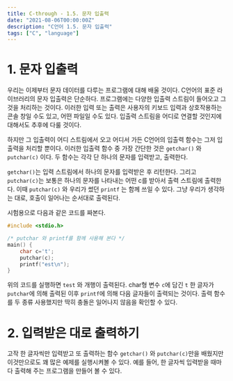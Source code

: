 ```yaml
---
title: C-through - 1.5. 문자 입출력
date: "2021-08-06T00:00:00Z"
description: "C언어 1.5. 문자 입출력"
tags: ["C", "language"]
---
```

# 1. 문자 입출력
우리는 이제부터 문자 데이터를 다루는 프로그램에 대해 배울 것이다.
C언어의 표준 라이브러리의 문자 입출력은 단순하다. 프로그램에는 다양한 입출력 스트림이 들어오고 그것을 처리하는 것이다.
이러한 입력 또는 출력은 사용자의 키보드 입력과 상호작용하는 콘솔 창일 수도 있고, 어떤 파일일 수도 있다.
입출력 스트림을 어디로 연결할 것인지에 대해서도 추후에 다룰 것이다.

하지만 그 입출력이 어디 스트림에서 오고 어디서 가든 C언어의 입출력 함수는 그저 입출력을 처리할 뿐이다.
이러한 입출력 함수 중 가장 간단한 것은 `getchar()` 와 `putchar(c)` 이다.
두 함수는 각각 단 하나의 문자를 입력받고, 출력한다.

`getchar()`는 입력 스트림에서 하나의 문자를 입력받은 후 리턴한다. 그리고 `putchar(c)`는 보통은 하나의 문자를 나타내는 어떤 c를 받아서 출력 스트림에 출력한다. 이때 `putchar(c)` 와 우리가 썼던 `printf` 는 함께 쓰일 수 있다. 그냥 우리가 생각하는 대로, 호출이 일어나는 순서대로 출력된다.

시험용으로 다음과 같은 코드를 짜본다.

```c
#include <stdio.h>

/* putchar 와 printf를 함께 사용해 본다 */
main() {
    char c='t';
    putchar(c);
    printf("est\n");
}
```

위의 코드를 실행하면 `test` 와 개행이 출력된다. char형 변수 `c`에 담긴 `t` 한 글자가 `putchar`에 의해 출력된 이후 `printf`에 의해 다음 글자들이 출력되는 것이다. 출력 함수를 두 종류 사용했지만 딱히 충돌은 일어나지 않음을 확인할 수 있다.

# 2. 입력받은 대로 출력하기

고작 한 글자씩만 입력받고 또 출력하는 함수 `getchar()` 와 `putchar(c)`만을 배웠지만 이것만으로도 꽤 많은 예제를 실행시켜볼 수 있다. 예를 들어, 한 글자씩 입력받을 때마다 출력해 주는 프로그램을 만들어 볼 수 있다.
